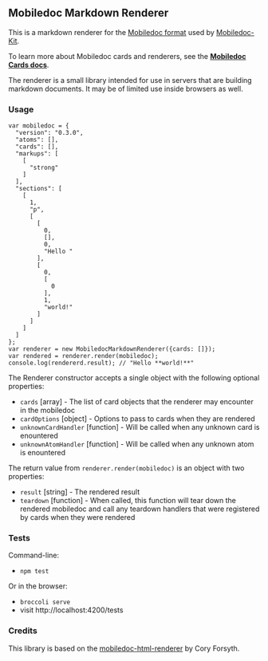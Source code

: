 ## Mobiledoc Markdown Renderer

This is a markdown renderer for the [Mobiledoc format](https://github.com/bustlelabs/mobiledoc-kit/blob/master/MOBILEDOC.md) used
by [Mobiledoc-Kit](https://github.com/bustlelabs/mobiledoc-kit).

To learn more about Mobiledoc cards and renderers, see the **[Mobiledoc Cards docs](https://github.com/bustlelabs/mobiledoc-kit/blob/master/CARDS.md)**.

The renderer is a small library intended for use in servers that are building
markdown documents. It may be of limited use inside browsers as well.

### Usage

```
var mobiledoc = {
  "version": "0.3.0",
  "atoms": [],
  "cards": [],
  "markups": [
    [
      "strong"
    ]
  ],
  "sections": [
    [
      1,
      "p",
      [
        [
          0,
          [],
          0,
          "Hello "
        ],
        [
          0,
          [
            0
          ],
          1,
          "world!"
        ]
      ]
    ]
  ]
};
var renderer = new MobiledocMarkdownRenderer({cards: []});
var rendered = renderer.render(mobiledoc);
console.log(rendererd.result); // "Hello **world!**"
```
The Renderer constructor accepts a single object with the following optional properties:
  * `cards` [array] - The list of card objects that the renderer may encounter in the mobiledoc
  * `cardOptions` [object] - Options to pass to cards when they are rendered
  * `unknownCardHandler` [function] - Will be called when any unknown card is enountered
  * `unknownAtomHandler` [function] - Will be called when any unknown atom is enountered

The return value from `renderer.render(mobiledoc)` is an object with two properties:
  * `result` [string] - The rendered result
  * `teardown` [function] - When called, this function will tear down the rendered mobiledoc and call any teardown handlers that were registered by cards when they were rendered

### Tests

Command-line:

 * `npm test`

Or in the browser:

 * `broccoli serve`
 * visit http://localhost:4200/tests


### Credits

This library is based on the [mobiledoc-html-renderer](https://github.com/bustlelabs/mobiledoc-html-renderer) by Cory Forsyth.
